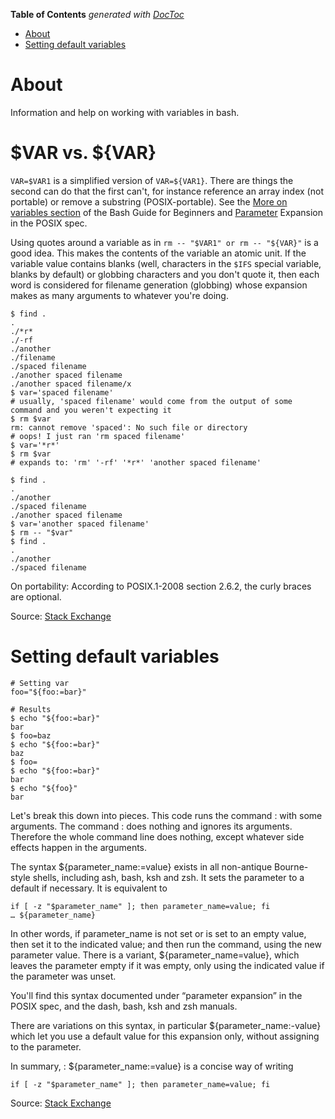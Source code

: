 <!-- START doctoc generated TOC please keep comment here to allow auto update -->
<!-- DON'T EDIT THIS SECTION, INSTEAD RE-RUN doctoc TO UPDATE -->
**Table of Contents**  *generated with [DocToc](https://github.com/thlorenz/doctoc)*

- [About](#about)
- [Setting default variables](#setting-default-variables)

<!-- END doctoc generated TOC please keep comment here to allow auto update -->

# About

Information and help on working with variables in bash.

# $VAR vs. ${VAR}

`VAR=$VAR1` is a simplified version of `VAR=${VAR1}`. There are things the second can do that the first can't, for instance reference an array index (not portable) or remove a substring (POSIX-portable). See the [More on variables section](http://tldp.org/LDP/Bash-Beginners-Guide/html/chap_10.html) of the Bash Guide for Beginners and [Parameter](http://pubs.opengroup.org/onlinepubs/009695399/utilities/xcu_chap02.html#tag_02_06_02) Expansion in the POSIX spec.

Using quotes around a variable as in `rm -- "$VAR1" or rm -- "${VAR}"` is a good idea. This makes the contents of the variable an atomic unit. If the variable value contains blanks (well, characters in the `$IFS` special variable, blanks by default) or globbing characters and you don't quote it, then each word is considered for filename generation (globbing) whose expansion makes as many arguments to whatever you're doing.

```
$ find .
.
./*r*
./-rf
./another
./filename
./spaced filename
./another spaced filename
./another spaced filename/x
$ var='spaced filename'
# usually, 'spaced filename' would come from the output of some command and you weren't expecting it
$ rm $var
rm: cannot remove 'spaced': No such file or directory
# oops! I just ran 'rm spaced filename'
$ var='*r*'
$ rm $var
# expands to: 'rm' '-rf' '*r*' 'another spaced filename'

$ find .
.
./another
./spaced filename
./another spaced filename
$ var='another spaced filename'
$ rm -- "$var"
$ find .
.
./another
./spaced filename
```
On portability: According to POSIX.1-2008 section 2.6.2, the curly braces are optional.

Source: [Stack Exchange](http://unix.stackexchange.com/a/4900)

# Setting default variables

```
# Setting var
foo="${foo:=bar}"

# Results
$ echo "${foo:=bar}"
bar
$ foo=baz
$ echo "${foo:=bar}"
baz
$ foo=
$ echo "${foo:=bar}"
bar
$ echo "${foo}"
bar
```

Let's break this down into pieces.
This code runs the command : with some arguments. The command : does nothing and ignores its arguments. Therefore the whole command line does nothing, except whatever side effects happen in the arguments.

The syntax ${parameter_name:=value} exists in all non-antique Bourne-style shells, including ash, bash, ksh and zsh. It sets the parameter to a default if necessary. It is equivalent to

```
if [ -z "$parameter_name" ]; then parameter_name=value; fi
… ${parameter_name}
```

In other words, if parameter_name is not set or is set to an empty value, then set it to the indicated value; and then run the command, using the new parameter value. There is a variant, ${parameter_name=value}, which leaves the parameter empty if it was empty, only using the indicated value if the parameter was unset.

You'll find this syntax documented under “parameter expansion” in the POSIX spec, and the dash, bash, ksh and zsh manuals.

There are variations on this syntax, in particular ${parameter_name:-value} which let you use a default value for this expansion only, without assigning to the parameter.

In summary, : ${parameter_name:=value} is a concise way of writing

```
if [ -z "$parameter_name" ]; then parameter_name=value; fi
```

Source: [Stack Exchange](http://unix.stackexchange.com/questions/25425/what-does-param-value-mean)
